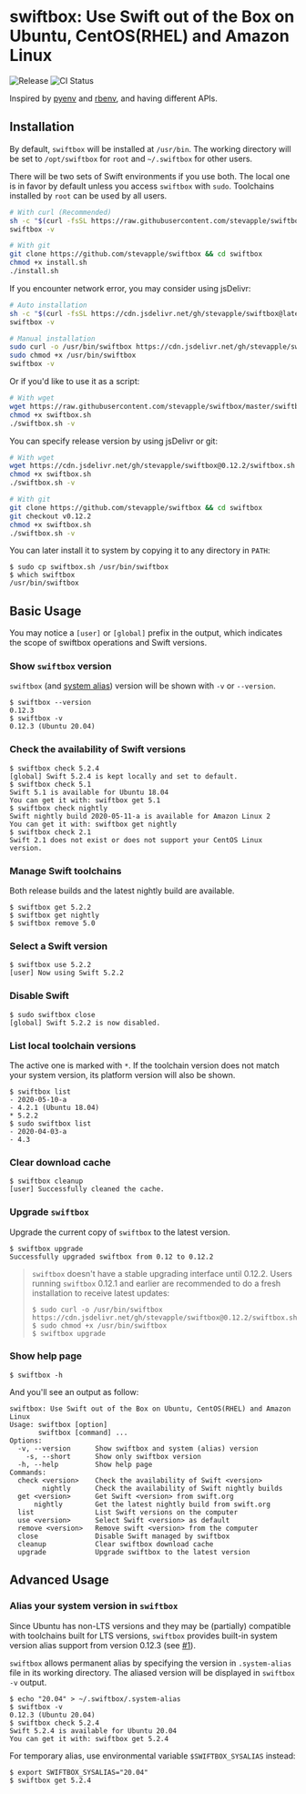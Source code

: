 # swiftbox: Use Swift out of the Box on Ubuntu, CentOS(RHEL) and Amazon Linux

![Release](https://img.shields.io/github/v/release/stevapple/swiftbox?logo=github) ![CI Status](https://github.com/stevapple/swiftbox/workflows/CI/badge.svg)

Inspired by [pyenv](https://github.com/pyenv/pyenv) and [rbenv](https://github.com/rbenv/rbenv), and having different APIs.

## Installation

By default, `swiftbox` will be installed at `/usr/bin`. The working directory will be set to `/opt/swiftbox` for `root` and `~/.swiftbox` for other users.

There will be two sets of Swift environments if you use both. The local one is in favor by default unless you access `swiftbox` with `sudo`. Toolchains installed by `root` can be used by all users.

```bash
# With curl (Recommended)
sh -c "$(curl -fsSL https://raw.githubusercontent.com/stevapple/swiftbox/master/install.sh)"
swiftbox -v

# With git
git clone https://github.com/stevapple/swiftbox && cd swiftbox
chmod +x install.sh
./install.sh
```

If you encounter network error, you may consider using jsDelivr:

```bash
# Auto installation
sh -c "$(curl -fsSL https://cdn.jsdelivr.net/gh/stevapple/swiftbox@latest/install.sh)"
swiftbox -v

# Manual installation
sudo curl -o /usr/bin/swiftbox https://cdn.jsdelivr.net/gh/stevapple/swiftbox@latest/swiftbox.sh
sudo chmod +x /usr/bin/swiftbox
swiftbox -v
```

Or if you'd like to use it as a script:

```bash
# With wget
wget https://raw.githubusercontent.com/stevapple/swiftbox/master/swiftbox.sh
chmod +x swiftbox.sh
./swiftbox.sh -v
```

You can specify release version by using jsDelivr or git:

```bash
# With wget
wget https://cdn.jsdelivr.net/gh/stevapple/swiftbox@0.12.2/swiftbox.sh
chmod +x swiftbox.sh
./swiftbox.sh -v

# With git
git clone https://github.com/stevapple/swiftbox && cd swiftbox
git checkout v0.12.2
chmod +x swiftbox.sh
./swiftbox.sh -v
```

You can later install it to system by copying it to any directory in `PATH`:

```console
$ sudo cp swiftbox.sh /usr/bin/swiftbox
$ which swiftbox
/usr/bin/swiftbox
```

## Basic Usage

You may notice a `[user]` or `[global]` prefix in the output, which indicates the scope of swiftbox operations and Swift versions.

### Show `swiftbox` version

`swiftbox` (and [system alias](#alias-your-system-version-in-swiftbox)) version will be shown with `-v` or `--version`. 

```console
$ swiftbox --version
0.12.3
$ swiftbox -v
0.12.3 (Ubuntu 20.04)
```

### Check the availability of Swift versions

```console
$ swiftbox check 5.2.4
[global] Swift 5.2.4 is kept locally and set to default.
$ swiftbox check 5.1
Swift 5.1 is available for Ubuntu 18.04
You can get it with: swiftbox get 5.1
$ swiftbox check nightly
Swift nightly build 2020-05-11-a is available for Amazon Linux 2
You can get it with: swiftbox get nightly
$ swiftbox check 2.1
Swift 2.1 does not exist or does not support your CentOS Linux version.
```

### Manage Swift toolchains

Both release builds and the latest nightly build are available.

```console
$ swiftbox get 5.2.2
$ swiftbox get nightly
$ swiftbox remove 5.0
```

### Select a Swift version

```console
$ swiftbox use 5.2.2
[user] Now using Swift 5.2.2
```

### Disable Swift

```console
$ sudo swiftbox close
[global] Swift 5.2.2 is now disabled.
```

### List local toolchain versions

The active one is marked with `*`. If the toolchain version does not match your system version, its platform version will also be shown. 

```console
$ swiftbox list
- 2020-05-10-a
- 4.2.1 (Ubuntu 18.04)
* 5.2.2
$ sudo swiftbox list
- 2020-04-03-a
- 4.3
```

### Clear download cache

```console
$ swiftbox cleanup
[user] Successfully cleaned the cache.
```

### Upgrade `swiftbox`

Upgrade the current copy of `swiftbox` to the latest version.

```console
$ swiftbox upgrade
Successfully upgraded swiftbox from 0.12 to 0.12.2
```

> `swiftbox` doesn't have a stable upgrading interface until 0.12.2. Users running `swiftbox` 0.12.1 and earlier are recommended to do a fresh installation to receive latest updates:
>
> ```console
> $ sudo curl -o /usr/bin/swiftbox https://cdn.jsdelivr.net/gh/stevapple/swiftbox@0.12.2/swiftbox.sh
> $ sudo chmod +x /usr/bin/swiftbox
> $ swiftbox upgrade
> ```

### Show help page

```console
$ swiftbox -h
```

And you'll see an output as follow:

```
swiftbox: Use Swift out of the Box on Ubuntu, CentOS(RHEL) and Amazon Linux
Usage: swiftbox [option]
       swiftbox [command] ...
Options:
  -v, --version      Show swiftbox and system (alias) version
    -s, --short      Show only swiftbox version
  -h, --help         Show help page
Commands:
  check <version>    Check the availability of Swift <version>
        nightly      Check the availability of Swift nightly builds
  get <version>      Get Swift <version> from swift.org
      nightly        Get the latest nightly build from swift.org
  list               List Swift versions on the computer
  use <version>      Select Swift <version> as default
  remove <version>   Remove swift <version> from the computer
  close              Disable Swift managed by swiftbox
  cleanup            Clear swiftbox download cache
  upgrade            Upgrade swiftbox to the latest version
```

## Advanced Usage

### Alias your system version in `swiftbox`

Since Ubuntu has non-LTS versions and they may be (partially) compatible with toolchains built for LTS versions, `swiftbox` provides built-in system version alias support from version 0.12.3 (see [#1](https://github.com/stevapple/swiftbox/pull/1)).

`swiftbox` allows permanent alias by specifying the version in `.system-alias` file in its working directory. The aliased version will be displayed in `swiftbox -v` output.

```console
$ echo "20.04" > ~/.swiftbox/.system-alias
$ swiftbox -v
0.12.3 (Ubuntu 20.04)
$ swiftbox check 5.2.4
Swift 5.2.4 is available for Ubuntu 20.04
You can get it with: swiftbox get 5.2.4
```

For temporary alias, use environmental variable `$SWIFTBOX_SYSALIAS` instead:

```console
$ export SWIFTBOX_SYSALIAS="20.04"
$ swiftbox get 5.2.4
```
